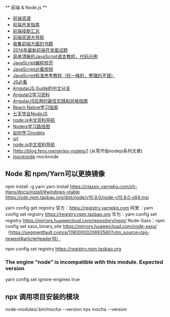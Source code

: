 ** 前端 & Node.js **

- [前端资源](https://github.com/moklick/frontend-stuff)
- [前端开发指南](https://github.com/w3crange/Front-End-Develop-Guide)
- [前端技能汇总](http://html5ify.com/fks/)
- [前端资源大导航](http://www.daqianduan.com/nav)
- [收集前端方面的书籍](https://github.com/lisposter/frontend-books)
- [2014年最新前端开发面试题](https://github.com/markyun/My-blog/tree/master/Front-end-Developer-Questions)
- [简单清晰的JavaScript语言教程，代码示例](https://github.com/airbnb/javascript)
- [JavaScript编程规范](https://github.com/airbnb/javascript)
- [JavaScript必看视频](https://github.com/bolshchikov/js-must-watch)
- [JavaScript标准参考教程（阮一峰的，整理的不错）](http://javascript.ruanyifeng.com/)
- [JS必看](https://github.com/bolshchikov/js-must-watch)
- [AngularJS Guide的中文分支](https://github.com/jmcunningham/AngularJS-Learning/blob/master/ZH-CN.md)
- [Angular2学习资料](https://github.com/timjacobi/angular2-education)
- [AngularJS应用的最佳实践和风格指南](https://github.com/mgechev/angularjs-style-guide/blob/master/README-zh-cn.md)
- [React-Native学习指南](https://github.com/reactnativecn/react-native-guide)
- [七天学会NodeJS](http://nqdeng.github.io/7-days-nodejs/)
- [node.js中文资料导航](https://github.com/sergtitov/NodeJS-Learning/blob/master/cn_resource.md)
- [Nodejs学习路线图](http://blog.fens.me/nodejs-roadmap/)
- [如何学习nodejs](http://stackoverflow.com/questions/2353818/how-do-i-get-started-with-node-js/9629682#9629682)
- [url](https://github.com/zhouweiaccp/be-a-professional-programmer.git)
-  [node.js中文资料导航](https://github.com/youyudehexie/node123)
- [http://blog.fens.me/series-nodejs/] (从零开始nodejs系列文章)
- [mocknode](https://gitee.com/abccc123/mocknode) mocknode



## Node 和 npm/Yarn可以更换镜像
npm install -g yarn
yarn install 
https://classic.yarnpkg.com/zh-Hans/docs/install/#windows-stable  
https://cdn.npm.taobao.org/dist/node/v10.9.0/node-v10.9.0-x64.msi

yarn config get registry
官方：https://registry.yarnpkg.com
阿里：yarn config set registry https://registry.npm.taobao.org
华为：yarn config set registry https://mirrors.huaweicloud.com/repository/npm/
Node-Sass：npm config set sass_binary_site https://mirrors.huaweicloud.com/node-sass/
（https://segmentfault.com/a/1190000020693560?utm_source=tag-newest#articleHeader16）

npm config set registry https://registry.npm.taobao.org

### The engine “node” is incompatible with this module. Expected version
yarn config set ignore-engines true



## npx 调用项目安装的模块
node-modules/.bin/mocha --version
npx mocha --version